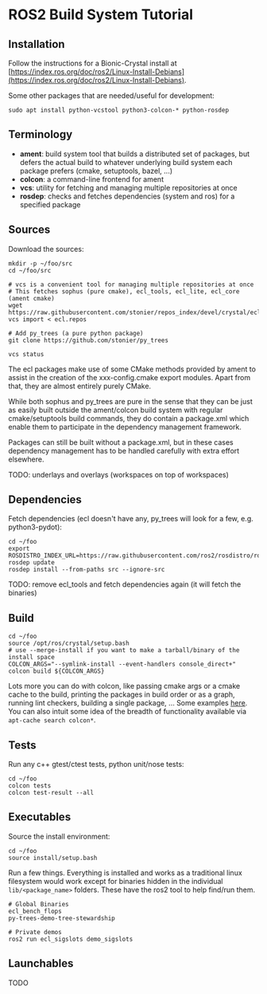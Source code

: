 
# ROS2 Build System Tutorial

## Installation

Follow the instructions for a Bionic-Crystal install at [https://index.ros.org/doc/ros2/Linux-Install-Debians](https://index.ros.org/doc/ros2/Linux-Install-Debians).

Some other packages that are needed/useful for development:

```
sudo apt install python-vcstool python3-colcon-* python-rosdep
```

## Terminology

* **ament**: build system tool that builds a distributed set of packages, but defers the actual build to whatever underlying build system each package prefers (cmake, setuptools, bazel, ...)
* **colcon**: a command-line frontend for ament
* **vcs**: utility for fetching and managing multiple repositories at once
* **rosdep**: checks and fetches dependencies (system and ros) for a specified package

## Sources

Download the sources:

```
mkdir -p ~/foo/src
cd ~/foo/src

# vcs is a convenient tool for managing multiple repositories at once
# This fetches sophus (pure cmake), ecl_tools, ecl_lite, ecl_core (ament cmake)
wget https://raw.githubusercontent.com/stonier/repos_index/devel/crystal/ecl.repos
vcs import < ecl.repos

# Add py_trees (a pure python package)
git clone https://github.com/stonier/py_trees

vcs status
```
The ecl packages make use of some CMake methods provided by ament to assist in the
creation of the xxx-config.cmake export modules. Apart from that, they are almost
entirely purely CMake.

While both sophus and py_trees are pure in the sense that they can be just as easily
built outside the ament/colcon build system with regular cmake/setuptools build commands,
they do contain a package.xml which enable them to participate in the dependency
management framework. 

Packages can still be built without a package.xml, but in these cases
dependency management has to be handled carefully with extra effort elsewhere.

TODO: underlays and overlays (workspaces on top of workspaces)

## Dependencies

Fetch dependencies (ecl doesn't have any, py_trees will look for a few, e.g. python3-pydot):

```
cd ~/foo
export ROSDISTRO_INDEX_URL=https://raw.githubusercontent.com/ros2/rosdistro/ros2/index.yaml
rosdep update
rosdep install --from-paths src --ignore-src
```

TODO: remove ecl_tools and fetch dependencies again (it will fetch the binaries)

## Build

```
cd ~/foo
source /opt/ros/crystal/setup.bash
# use --merge-install if you want to make a tarball/binary of the install space
COLCON_ARGS="--symlink-install --event-handlers console_direct+"
colcon build ${COLCON_ARGS}
```

Lots more you can do with colcon, like passing cmake args or a cmake cache to the build,
printing the packages in build order or as a graph, running lint checkers, building a single package, ... Some examples [here](https://gist.github.com/stonier/5cb09ba059c79fbf77e772881b3e9d42). You can also
intuit some idea of the breadth of functionality available via `apt-cache search colcon*`.

## Tests

Run any c++ gtest/ctest tests, python unit/nose tests:

```
cd ~/foo
colcon tests
colcon test-result --all
```

## Executables

Source the install environment:

```
cd ~/foo
source install/setup.bash
```

Run a few things. Everything is installed and works as a traditional linux filesystem
would work except for binaries hidden in the individual `lib/<package_name>` folders.
These have the ros2 tool to help find/run them.

```
# Global Binaries
ecl_bench_flops
py-trees-demo-tree-stewardship

# Private demos
ros2 run ecl_sigslots demo_sigslots
```

## Launchables

TODO
